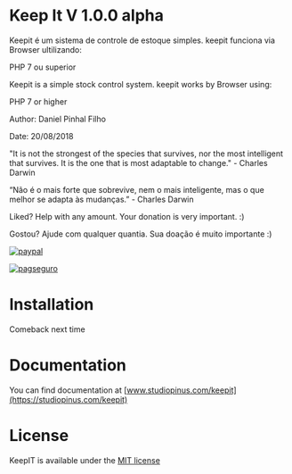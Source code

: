
# Keep It V 1.0.0 alpha

Keepit é um sistema de controle de estoque simples. keepit funciona via Browser ultilizando:

PHP 7 ou superior

Keepit is a simple stock control system. keepit works by Browser using:

PHP 7 or higher

Author: Daniel Pinhal Filho

Date: 20/08/2018

"It is not the strongest of the species that survives, nor the most intelligent that survives. It is the one that is most adaptable to change."  - Charles Darwin

“Não é o mais forte que sobrevive, nem o mais inteligente, mas o que melhor se adapta às mudanças.”  - Charles Darwin


Liked? Help with any amount. Your donation is very important. :)

Gostou? Ajude com qualquer quantia. Sua doação é muito importante :)

[![paypal](https://www.paypalobjects.com/en_US/i/btn/btn_donateCC_LG.gif)](https://www.paypal.com/cgi-bin/webscr?cmd=_donations&business=LVPGBGLEY6JSA&lc=BR&item_name=Daniel%20Filho&currency_code=USD&bn=PP%2dDonationsBF%3abtn_donateCC_LG%2egif%3aNonHostedGuest)

[![pagseguro](https://stc.pagseguro.uol.com.br/public/img/botoes/doacoes/164x37-doar-assina.gif)](https://pagseguro.uol.com.br/checkout/nc/nl/donation/sender-identification.jhtml?t=f3b5724a5fa5cf92674492020edfcba7bba2a5e044ce2fa8&e=true)

# Installation
Comeback next time

# Documentation
You can find documentation at [www.studiopinus.com/keepit](https://studiopinus.com/keepit)

# License
KeepIT  is available under the [MIT license](https://opensource.org/licenses/MIT)
